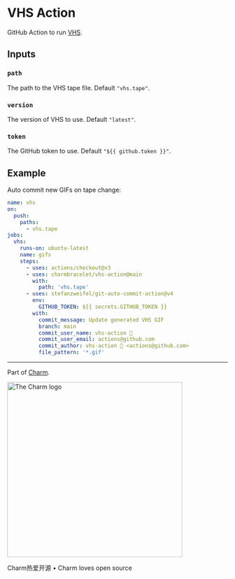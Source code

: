 # VHS Action

GitHub Action to run [VHS](https://github.com/charmbracelet/vhs).

## Inputs

### `path`

The path to the VHS tape file. Default `"vhs.tape"`.

### `version`

The version of VHS to use. Default `"latest"`.

### `token`

The GitHub token to use. Default `"${{ github.token }}"`.

## Example

Auto commit new GIFs on tape change:

```yaml
name: vhs
on:
  push:
    paths:
      - vhs.tape
jobs:
  vhs:
    runs-on: ubuntu-latest
    name: gifs
    steps:
      - uses: actions/checkout@v3
      - uses: charmbracelet/vhs-action@main
        with:
          path: 'vhs.tape'
      - uses: stefanzweifel/git-auto-commit-action@v4
        env:
          GITHUB_TOKEN: ${{ secrets.GITHUB_TOKEN }}
        with:
          commit_message: Update generated VHS GIF
          branch: main
          commit_user_name: vhs-action 📼
          commit_user_email: actions@github.com
          commit_author: vhs-action 📼 <actions@github.com>
          file_pattern: '*.gif'
```

***

Part of [Charm](https://charm.sh).

<a href="https://charm.sh/"><img alt="The Charm logo" src="https://stuff.charm.sh/charm-badge.jpg" width="400"></a>

Charm热爱开源 • Charm loves open source
